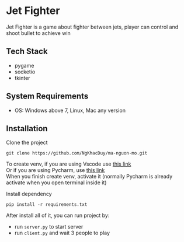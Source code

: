 
# Jet Fighter

Jet Fighter is a game about fighter between jets, player can control and shoot bullet to achieve win

## Tech Stack

- pygame
- socketio
- tkinter

## System Requirements

- OS: Windows above 7, Linux, Mac any version

## Installation
Clone the project

```
git clone https://github.com/NgKhacDuy/ma-nguon-mo.git
```

To create venv, if you are using Vscode
use [this link](https://code.visualstudio.com/docs/python/environments)\
Or if you are using Pycharm, use [this link](https://www.jetbrains.com/help/pycharm/creating-virtual-environment.html)\
When you finish create venv, activate it (normally Pycharm is already activate when you open terminal inside it)

Install dependency
```
pip install -r requirements.txt
```

After install all of it, you can run project by:
- run ```server.py``` to start server
- run ```client.py``` and wait 3 people to play

